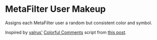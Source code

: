 # MetaFilter User Makeup

Assigns each MetaFilter user a random but consistent color and symbol.

Inspired by [valrus'](https://github.com/valrus/)
[Colorful Comments](https://github.com/valrus/mefi-comment-colors/)
script from [this post](https://metatalk.metafilter.com/24039/Color-Comments-By-User).
